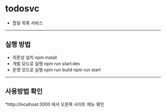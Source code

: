 # todosvc 
* 할일 목록 서비스
---------------------------------------
## 실행 방법
* 의존성 설치
npm install
* 개발 모드로 실행
npm run start:dev
* 운영 모드로 실행
npm run build
npm run start
----------------------------------------
## 사용방법 확인
*http://localhost:3000 에서 오른쪽 사이트 메뉴 확인
